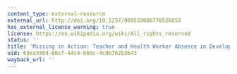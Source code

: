 ```yaml
---
content_type: external-resource
external_url: http://doi.org/10.1257/089533006776526058
has_external_license_warning: true
license: https://en.wikipedia.org/wiki/All_rights_reserved
status: ''
title: 'Missing in Action: Teacher and Health Worker Absence in Developing Countries'
uid: 63ea338d-86cf-44c4-b66c-4c9b762b3643
wayback_url: ''
---
```

